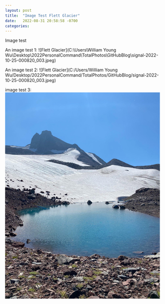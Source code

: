 ```yaml
---
layout: post
title:  "Image Test Flett Glacier"
date:   2022-08-31 20:58:58 -0700
categories: 
---
```

Image test


An image test 1: ![Flett Glacier](C:\Users\William Young Wu\Desktop\2022PersonalCommand\TotalPhotos\GitHubBlog\signal-2022-10-25-000820_003.jpeg)

An image test 2: ![Flett Glacier](C:/Users/William Young Wu/Desktop/2022PersonalCommand/TotalPhotos/GitHubBlog/signal-2022-10-25-000820_003.jpeg)


image test 3: ![Flett Glacier](/assets/signal-2022-10-25-000820_003.jpeg)